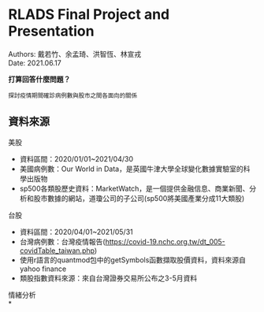 # RLADS  Final Project and Presentation

Authors: 戴若竹、余孟琦、洪智恆、林宣戎  
Date: 2021.06.17

**打算回答什麼問題？**
```
探討疫情期間確診病例數與股市之間各面向的關係
```
## 資料來源

美股
* 資料區間：2020/01/01~2021/04/30
* 美國病例數：Our World in Data，是英國牛津大學全球變化數據實驗室的科學出版物
* sp500各類股歷史資料：MarketWatch，是一個提供金融信息、商業新聞、分析和股市數據的網站，道瓊公司的子公司(sp500將美國產業分成11大類股)

台股
* 資料區間：2020/04/01~2021/05/31
* 台灣病例數：台灣疫情報告(https://covid-19.nchc.org.tw/dt_005-covidTable_taiwan.php)
* 使用r語言的quantmod包中的getSymbols函數擷取股價資料，資料來源自yahoo finance
* 類股指數資料來源：來自台灣證券交易所公布之3-5月資料

情緒分析  
* 


